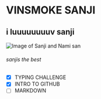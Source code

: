 # VINSMOKE SANJI
## i luuuuuuuuv sanji
![Image of Sanji and Nami san](https://encrypted-tbn0.gstatic.com/images?q=tbn:ANd9GcSgnxF6h_2Rg3oaHdI893vNHTJpo8uxnJb9Ag&usqp=CAU)
###### sanjis the best
- [x] TYPING CHALLENGE
- [x] INTRO TO GITHUB
- [ ] MARKDOWN
